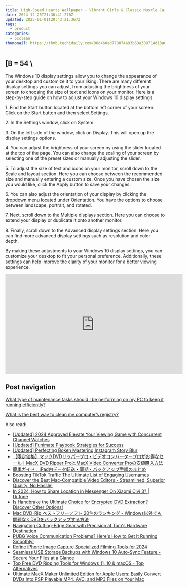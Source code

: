 ```yaml
---
title: High-Speed Hearts Wallpaper - Vibrant Girls & Classic Muscle Car Designs by YL Creations
date: 2024-12-25T21:30:41.270Z
updated: 2025-01-01T20:43:21.367Z
tags:
  - product
categories:
  - pcclean
thumbnail: https://thmb.techidaily.com/96d460ad778074a93b63a308714d13a6fb98bd643d60a66bb372b318524a5b70.jpg
---
```


## \[B = 54 \

The Windows 10 display settings allow you to change the appearance of your desktop and customize it to your liking. There are many different display settings you can adjust, from adjusting the brightness of your screen to choosing the size of text and icons on your monitor. Here is a step-by-step guide on how to adjust your Windows 10 display settings. 

1\. Find the Start button located at the bottom left corner of your screen. Click on the Start button and then select Settings.

2\. In the Settings window, click on System.

3\. On the left side of the window, click on Display. This will open up the display settings options. 

4\. You can adjust the brightness of your screen by using the slider located at the top of the page. You can also change the scaling of your screen by selecting one of the preset sizes or manually adjusting the slider.

5\. To adjust the size of text and icons on your monitor, scroll down to the Scale and layout section. Here you can choose between the recommended size and manually entering a custom size. Once you have chosen the size you would like, click the Apply button to save your changes.

6\. You can also adjust the orientation of your display by clicking the dropdown menu located under Orientation. You have the options to choose between landscape, portrait, and rotated.

7\. Next, scroll down to the Multiple displays section. Here you can choose to extend your display or duplicate it onto another monitor.

8\. Finally, scroll down to the Advanced display settings section. Here you can find more advanced display settings such as resolution and color depth. 

By making these adjustments to your Windows 10 display settings, you can customize your desktop to fit your personal preference. Additionally, these settings can help improve the clarity of your monitor for a better viewing experience.

<!-- affiliate ads begin -->
<iframe width="560" height="315" src="https://www.youtube.com/embed/1CdWd06fCwc?si=wzg-68q0jAksPRXp" title="YouTube video player" frameborder="0" allow="accelerometer; autoplay; clipboard-write; encrypted-media; gyroscope; picture-in-picture; web-share" referrerpolicy="strict-origin-when-cross-origin" allowfullscreen></iframe>
<!-- affiliate ads end -->

## Post navigation

[What type of maintenance tasks should I be performing on my PC to keep it running efficiently?](https://tools.techidaily.com/pcclean/products/)

[What is the best way to clean my computer’s registry?](https://tools.techidaily.com/pcclean/products/)

<ins class="adsbygoogle"
     style="display:block"
     data-ad-format="autorelaxed"
     data-ad-client="ca-pub-7571918770474297"
     data-ad-slot="1223367746"></ins>

<ins class="adsbygoogle"
     style="display:block"
     data-ad-client="ca-pub-7571918770474297"
     data-ad-slot="8358498916"
     data-ad-format="auto"
     data-full-width-responsive="true"></ins>

<span class="atpl-alsoreadstyle">Also read:</span>
<div><ul>
<li><a href="https://youtube-tips.techidaily.com/ed-2024-approved-elevate-your-viewing-game-with-concurrent-channel-watches/"><u>[Updated] 2024 Approved Elevate Your Viewing Game with Concurrent Channel Watches</u></a></li>
<li><a href="https://some-techniques.techidaily.com/updated-funimate-playbook-strategies-for-success/"><u>[Updated] Funimate Playbook Strategies for Success</u></a></li>
<li><a href="https://instagram-videos.techidaily.com/updated-perfecting-bokeh-mastering-instagram-story-blur/"><u>[Updated] Perfecting Bokeh Mastering Instagram Story Blur</u></a></li>
<li><a href="https://discover-awesome.techidaily.com/dvdmacx-dvd-ripper-promacx-video-converter-pro/"><u>【限定価格】マックDVDリッパープロ・ビデオコンバータープロがお得なセール！MacX DVD Ripper ProとMacX Video Converter Proの安値購入方法</u></a></li>
<li><a href="https://discover-awesome.techidaily.com/ipad/"><u>簡単ガイド：iPad内データ転送・同期・バックアップ手順のまとめ</u></a></li>
<li><a href="https://tiktok-videos.techidaily.com/boosting-tiktok-traffic-the-ultimate-list-of-engaging-usernames/"><u>Boosting TikTok Traffic The Ultimate List of Engaging Usernames</u></a></li>
<li><a href="https://discover-awesome.techidaily.com/discover-the-best-mac-compatible-video-editors-streamlined-superior-quality-no-hassle/"><u>Discover the Best Mac-Compatible Video Editors - Streamlined, Superior Quality, No Hassle!</u></a></li>
<li><a href="https://review-topics.techidaily.com/in-2024-how-to-share-location-in-messenger-on-xiaomi-civi-3-drfone-by-drfone-virtual-android/"><u>In 2024, How to Share Location in Messenger On Xiaomi Civi 3? | Dr.fone</u></a></li>
<li><a href="https://discover-awesome.techidaily.com/is-handbrake-the-ultimate-choice-for-encrypted-dvd-extraction-discover-other-options/"><u>Is Handbrake the Ultimate Choice for Encrypted DVD Extraction? Discover Other Options!</u></a></li>
<li><a href="https://discover-awesome.techidaily.com/mac-dvd-rip-20-windowsdvd/"><u>Mac DVD-Rip ベストフリーソフト 20件のランキング - Windows以外でも問題なくDVDをバックアップする方法</u></a></li>
<li><a href="https://hardware-tips.techidaily.com/navigating-cutting-edge-gear-with-precision-at-toms-hardware-destination/"><u>Navigating Cutting-Edge Gear with Precision at Tom's Hardware Destination</u></a></li>
<li><a href="https://sound-issues.techidaily.com/1723015298258-pubg-voice-communication-problems-heres-how-to-get-it-running-smoothly/"><u>PUBG Voice Communication Problems? Here's How to Get It Running Smoothly!</u></a></li>
<li><a href="https://extra-approaches.techidaily.com/refine-iphone-image-capture-specialized-filming-tools-for-2024/"><u>Refine iPhone Image Capture Specialized Filming Tools for 2024</u></a></li>
<li><a href="https://win-unique.techidaily.com/seamless-usb-storage-backups-with-windows-10-auto-sync-feature-secure-your-files-at-a-glance/"><u>Seamless USB Storage Backups with Windows 10 Auto-Sync Feature - Secure Your Files at a Glance</u></a></li>
<li><a href="https://discover-awesome.techidaily.com/top-free-dvd-ripping-tools-for-windows-11-10-and-macos-top-alternatives/"><u>Top Free DVD Ripping Tools for Windows 11, 10 & macOS - Top Alternatives</u></a></li>
<li><a href="https://discover-awesome.techidaily.com/ultimate-macx-maker-unlimited-edition-for-apple-users-easily-convert-dvds-into-psp-playable-mp4-avc-and-mp3-files-on-your-mac/"><u>Ultimate MacX Maker Unlimited Edition for Apple Users: Easily Convert DVDs Into PSP Playable MP4, AVC, and MP3 Files on Your Mac</u></a></li>
</ul></div>

